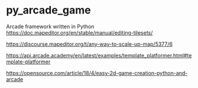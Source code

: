 # py_arcade_game
Arcade framework written in Python
https://doc.mapeditor.org/en/stable/manual/editing-tilesets/

https://discourse.mapeditor.org/t/any-way-to-scale-up-map/5377/6

https://api.arcade.academy/en/latest/examples/template_platformer.html#template-platformer

https://opensource.com/article/18/4/easy-2d-game-creation-python-and-arcade 